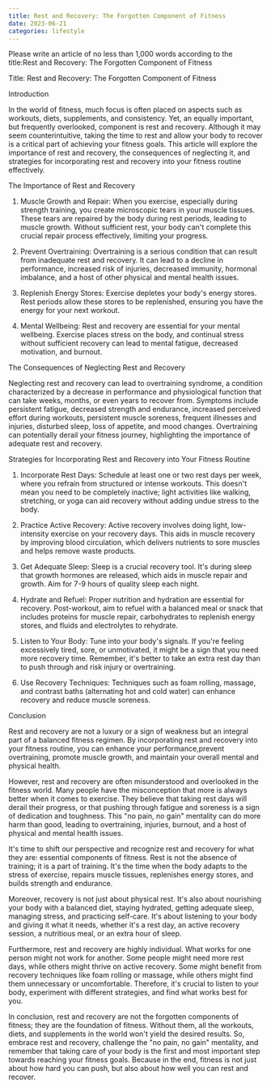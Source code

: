 ```yaml
---
title: Rest and Recovery: The Forgotten Component of Fitness
date: 2023-06-21
categories: lifestyle
---
```


Please write an article of no less than 1,000 words according to the title:Rest and Recovery: The Forgotten Component of Fitness

Title: Rest and Recovery: The Forgotten Component of Fitness

Introduction

In the world of fitness, much focus is often placed on aspects such as workouts, diets, supplements, and consistency. Yet, an equally important, but frequently overlooked, component is rest and recovery. Although it may seem counterintuitive, taking the time to rest and allow your body to recover is a critical part of achieving your fitness goals. This article will explore the importance of rest and recovery, the consequences of neglecting it, and strategies for incorporating rest and recovery into your fitness routine effectively.

The Importance of Rest and Recovery

1. Muscle Growth and Repair: When you exercise, especially during strength training, you create microscopic tears in your muscle tissues. These tears are repaired by the body during rest periods, leading to muscle growth. Without sufficient rest, your body can't complete this crucial repair process effectively, limiting your progress.

2. Prevent Overtraining: Overtraining is a serious condition that can result from inadequate rest and recovery. It can lead to a decline in performance, increased risk of injuries, decreased immunity, hormonal imbalance, and a host of other physical and mental health issues.

3. Replenish Energy Stores: Exercise depletes your body's energy stores. Rest periods allow these stores to be replenished, ensuring you have the energy for your next workout.

4. Mental Wellbeing: Rest and recovery are essential for your mental wellbeing. Exercise places stress on the body, and continual stress without sufficient recovery can lead to mental fatigue, decreased motivation, and burnout.

The Consequences of Neglecting Rest and Recovery

Neglecting rest and recovery can lead to overtraining syndrome, a condition characterized by a decrease in performance and physiological function that can take weeks, months, or even years to recover from. Symptoms include persistent fatigue, decreased strength and endurance, increased perceived effort during workouts, persistent muscle soreness, frequent illnesses and injuries, disturbed sleep, loss of appetite, and mood changes. Overtraining can potentially derail your fitness journey, highlighting the importance of adequate rest and recovery.

Strategies for Incorporating Rest and Recovery into Your Fitness Routine

1. Incorporate Rest Days: Schedule at least one or two rest days per week, where you refrain from structured or intense workouts. This doesn't mean you need to be completely inactive; light activities like walking, stretching, or yoga can aid recovery without adding undue stress to the body.

2. Practice Active Recovery: Active recovery involves doing light, low-intensity exercise on your recovery days. This aids in muscle recovery by improving blood circulation, which delivers nutrients to sore muscles and helps remove waste products.

3. Get Adequate Sleep: Sleep is a crucial recovery tool. It's during sleep that growth hormones are released, which aids in muscle repair and growth. Aim for 7-9 hours of quality sleep each night.

4. Hydrate and Refuel: Proper nutrition and hydration are essential for recovery. Post-workout, aim to refuel with a balanced meal or snack that includes proteins for muscle repair, carbohydrates to replenish energy stores, and fluids and electrolytes to rehydrate.

5. Listen to Your Body: Tune into your body's signals. If you're feeling excessively tired, sore, or unmotivated, it might be a sign that you need more recovery time. Remember, it's better to take an extra rest day than to push through and risk injury or overtraining.

6. Use Recovery Techniques: Techniques such as foam rolling, massage, and contrast baths (alternating hot and cold water) can enhance recovery and reduce muscle soreness.

Conclusion

Rest and recovery are not a luxury or a sign of weakness but an integral part of a balanced fitness regimen. By incorporating rest and recovery into your fitness routine, you can enhance your performance,prevent overtraining, promote muscle growth, and maintain your overall mental and physical health.

However, rest and recovery are often misunderstood and overlooked in the fitness world. Many people have the misconception that more is always better when it comes to exercise. They believe that taking rest days will derail their progress, or that pushing through fatigue and soreness is a sign of dedication and toughness. This "no pain, no gain" mentality can do more harm than good, leading to overtraining, injuries, burnout, and a host of physical and mental health issues.

It's time to shift our perspective and recognize rest and recovery for what they are: essential components of fitness. Rest is not the absence of training; it is a part of training. It's the time when the body adapts to the stress of exercise, repairs muscle tissues, replenishes energy stores, and builds strength and endurance.

Moreover, recovery is not just about physical rest. It's also about nourishing your body with a balanced diet, staying hydrated, getting adequate sleep, managing stress, and practicing self-care. It's about listening to your body and giving it what it needs, whether it's a rest day, an active recovery session, a nutritious meal, or an extra hour of sleep.

Furthermore, rest and recovery are highly individual. What works for one person might not work for another. Some people might need more rest days, while others might thrive on active recovery. Some might benefit from recovery techniques like foam rolling or massage, while others might find them unnecessary or uncomfortable. Therefore, it's crucial to listen to your body, experiment with different strategies, and find what works best for you.

In conclusion, rest and recovery are not the forgotten components of fitness; they are the foundation of fitness. Without them, all the workouts, diets, and supplements in the world won't yield the desired results. So, embrace rest and recovery, challenge the "no pain, no gain" mentality, and remember that taking care of your body is the first and most important step towards reaching your fitness goals. Because in the end, fitness is not just about how hard you can push, but also about how well you can rest and recover.